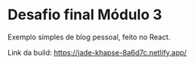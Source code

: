 # Desafio final Módulo 3

Exemplo simples de blog pessoal, feito no React.

Link da build: https://jade-khapse-8a6d7c.netlify.app/
